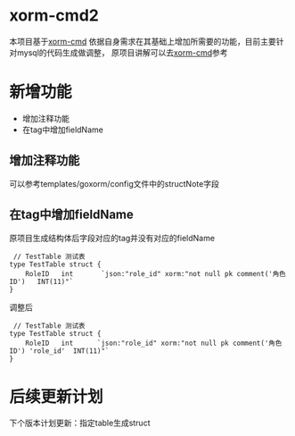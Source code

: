 # xorm-cmd2
本项目基于[xorm-cmd](https://github.com/go-xorm/cmd)
依据自身需求在其基础上增加所需要的功能，目前主要针对mysql的代码生成做调整，
原项目讲解可以去[xorm-cmd](https://github.com/go-xorm/cmd)参考

# 新增功能

* 增加注释功能
* 在tag中增加fieldName

## 增加注释功能
可以参考templates/goxorm/config文件中的structNote字段

## 在tag中增加fieldName
原项目生成结构体后字段对应的tag并没有对应的fieldName
```
 // TestTable 测试表
type TestTable struct {
	RoleID   int       `json:"role_id" xorm:"not null pk comment('角色ID')   INT(11)"`
}

```
调整后
```
 // TestTable 测试表
type TestTable struct {
	RoleID   int      `json:"role_id" xorm:"not null pk comment('角色ID') 'role_id'  INT(11)"`
}

```

# 后续更新计划
下个版本计划更新：指定table生成struct